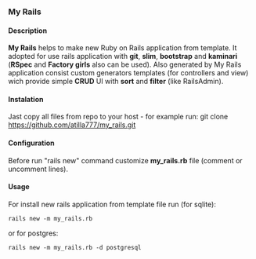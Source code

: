 ### My Rails
#### Description
**My Rails** helps to make new Ruby on Rails application from template.
It adopted for use rails application with **git**, **slim**, **bootstrap** and **kaminari** (**RSpec** and **Factory girls** also can be used).
Also generated by My Rails application consist custom generators templates (for controllers and view) wich provide simple **CRUD** UI with **sort** and **filter** (like RailsAdmin).
#### Instalation
Jast copy all files from repo to your host - for example run:
git clone https://github.com/atilla777/my_rails.git
#### Configuration
Before run "rails new" command customize **my_rails.rb** file (comment or uncomment lines).
#### Usage
For install new rails application from template file run (for sqlite):
```
rails new -m my_rails.rb
```
or for postgres:
```
rails new -m my_rails.rb -d postgresql
```
